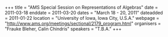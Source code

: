 +++
title = "AMS Special Session on Representations of Algebras"
date = 2011-03-18
enddate = 2011-03-20
dates = "March 18 - 20, 2011"
dateadded = 2011-01-22
location = "University of Iowa, Iowa City, U.S.A."
webpage = "http://www.ams.org/meetings/sectional/2179_program.html"
organisers = "Frauke Bleher, Calin Chindris"
speakers = "T.B.A."
+++
